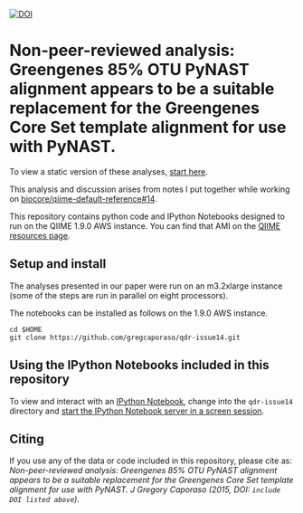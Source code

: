 [![DOI](https://zenodo.org/badge/11339/gregcaporaso/qdr-issue14.svg)](http://dx.doi.org/10.5281/zenodo.16908)

# Non-peer-reviewed analysis: Greengenes 85% OTU PyNAST alignment appears to be a suitable replacement for the Greengenes Core Set template alignment for use with PyNAST.

To view a static version of these analyses, [start here](http://nbviewer.ipython.org/github/gregcaporaso/qdr-issue14/blob/master/analyses.ipynb). 

This analysis and discussion arises from notes I put together while working on [biocore/qiime-default-reference#14](https://github.com/biocore/qiime-default-reference/issues/14).

This repository contains python code and IPython Notebooks designed to run on the QIIME 1.9.0 AWS instance. You can find
that AMI on the [QIIME resources page](http://qiime.org/home_static/dataFiles.html).

## Setup and install

The analyses presented in our paper were run on an m3.2xlarge instance (some of the steps are run in parallel on eight processors). 

The notebooks can be installed as follows on the 1.9.0 AWS instance.

```
cd $HOME
git clone https://github.com/gregcaporaso/qdr-issue14.git
```
## Using the IPython Notebooks included in this repository

To view and interact with an [IPython Notebook](http://ipython.org/notebook.html), change into the ``qdr-issue14`` directory and [start the IPython Notebook server in a screen session](http://qiime.org/tutorials/working_with_aws.html#connecting-to-your-qiime-ec2-instance-using-the-ipython-notebook).

## Citing

If you use any of the data or code included in this repository, please cite as: *Non-peer-reviewed analysis: Greengenes 85% OTU PyNAST alignment appears to be a suitable replacement for the Greengenes Core Set template alignment for use with PyNAST. J Gregory Caporaso (2015, DOI: ``include DOI listed above``).*
